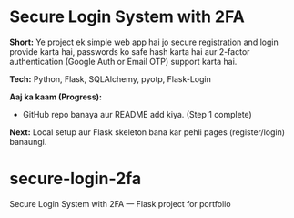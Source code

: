 # Secure Login System with 2FA

**Short:** Ye project ek simple web app hai jo secure registration and login provide karta hai, passwords ko safe hash karta hai aur 2-factor authentication (Google Auth or Email OTP) support karta hai.

**Tech:** Python, Flask, SQLAlchemy, pyotp, Flask-Login

**Aaj ka kaam (Progress):**
- GitHub repo banaya aur README add kiya. (Step 1 complete)

**Next:** Local setup aur Flask skeleton bana kar pehli pages (register/login) banaungi.
# secure-login-2fa
Secure Login System with 2FA — Flask project for portfolio
